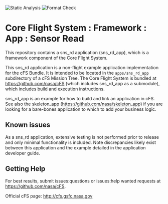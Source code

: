 ![Static Analysis](https://github.com/nasa/sns_rd_app/workflows/Static%20Analysis/badge.svg)
![Format Check](https://github.com/nasa/sns_rd_app/workflows/Format%20Check/badge.svg)

# Core Flight System : Framework : App : Sensor Read

This repository contains a sns_rd application (sns_rd_app), which is a framework component of the Core Flight System.

This sns_rd application is a non-flight example application implementation for the cFS Bundle. It is intended to be located in the `apps/sns_rd_app` subdirectory of a cFS Mission Tree. The Core Flight System is bundled at <https://github.com/nasa/cFS> (which includes sns_rd_app as a submodule), which includes build and execution instructions.

sns_rd_app is an example for how to build and link an application in cFS. See also the skeleton_app (<https://github.com/nasa/skeleton_app>) if you are looking for a bare-bones application to which to add your business logic.

## Known issues

As a sns_rd application, extensive testing is not performed prior to release and only minimal functionality is included. Note discrepancies likely exist between this application and the example detailed in the application developer guide.

## Getting Help

For best results, submit issues:questions or issues:help wanted requests at <https://github.com/nasa/cFS>.

Official cFS page: <http://cfs.gsfc.nasa.gov>
